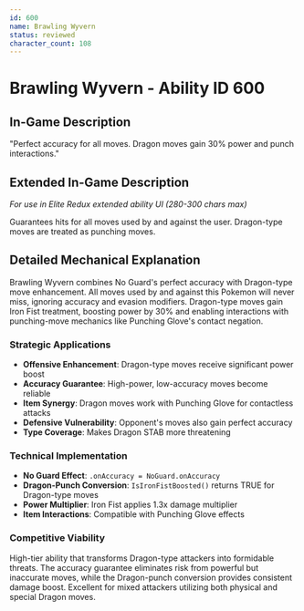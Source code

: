 ```yaml
---
id: 600
name: Brawling Wyvern
status: reviewed
character_count: 108
---
```


# Brawling Wyvern - Ability ID 600

## In-Game Description
"Perfect accuracy for all moves. Dragon moves gain 30% power and punch interactions."

## Extended In-Game Description
*For use in Elite Redux extended ability UI (280-300 chars max)*

Guarantees hits for all moves used by and against the user. Dragon-type moves are treated as punching moves.

## Detailed Mechanical Explanation

Brawling Wyvern combines No Guard's perfect accuracy with Dragon-type move enhancement. All moves used by and against this Pokemon will never miss, ignoring accuracy and evasion modifiers. Dragon-type moves gain Iron Fist treatment, boosting power by 30% and enabling interactions with punching-move mechanics like Punching Glove's contact negation.

### Strategic Applications
- **Offensive Enhancement**: Dragon-type moves receive significant power boost
- **Accuracy Guarantee**: High-power, low-accuracy moves become reliable
- **Item Synergy**: Dragon moves work with Punching Glove for contactless attacks
- **Defensive Vulnerability**: Opponent's moves also gain perfect accuracy
- **Type Coverage**: Makes Dragon STAB more threatening

### Technical Implementation
- **No Guard Effect**: `.onAccuracy = NoGuard.onAccuracy`
- **Dragon-Punch Conversion**: `IsIronFistBoosted()` returns TRUE for Dragon-type moves
- **Power Multiplier**: Iron Fist applies 1.3x damage multiplier
- **Item Interactions**: Compatible with Punching Glove effects

### Competitive Viability
High-tier ability that transforms Dragon-type attackers into formidable threats. The accuracy guarantee eliminates risk from powerful but inaccurate moves, while the Dragon-punch conversion provides consistent damage boost. Excellent for mixed attackers utilizing both physical and special Dragon moves.
